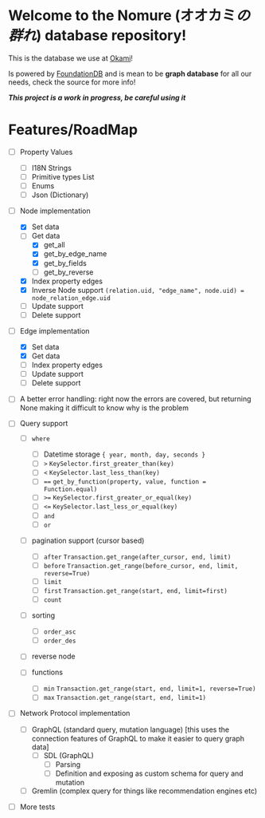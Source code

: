 # Welcome to the Nomure (オオカミ*の群れ*) database repository!

This is the database we use at [Okami](https://www.okami.io)!

Is powered by [FoundationDB](https://www.foundationdb.org) and is mean to be **graph database** for all our needs, 
check the source for more info!

***This project is a work in progress, be careful using it***

# Features/RoadMap

- [ ] Property Values
    - [ ] I18N Strings
    - [ ] Primitive types List
    - [ ] Enums
    - [ ] Json (Dictionary)

- [ ] Node implementation
    - [x] Set data
    - [ ] Get data
        - [x] get_all
        - [x] get_by_edge_name
        - [x] get_by_fields
        - [ ] get_by_reverse
    - [x] Index property edges
    - [x] Inverse Node support `(relation.uid, "edge_name", node.uid) = node_relation_edge.uid`
    - [ ] Update support
    - [ ] Delete support

- [ ] Edge implementation
    - [x] Set data
    - [x] Get data
    - [ ] Index property edges
    - [ ] Update support
    - [ ] Delete support

- [ ] A better error handling: right now the errors are covered, but returning None making it difficult to know 
why is the problem

- [ ] Query support

    - [ ] `where` 
        - [ ] Datetime storage `{ year, month, day, seconds }`
        - [ ] `>` `KeySelector.first_greater_than(key)`
        - [ ] `<` `KeySelector.last_less_than(key)`
        - [ ] `==` `get_by_function(property, value, function = Function.equal)`
        - [ ] `>=` `KeySelector.first_greater_or_equal(key)`
        - [ ] `<=` `KeySelector.last_less_or_equal(key)`
        - [ ] `and`
        - [ ] `or`

    - [ ] pagination support (cursor based)
        - [ ] `after` `Transaction.get_range(after_cursor, end, limit)`
        - [ ] `before` `Transaction.get_range(before_cursor, end, limit, reverse=True)`
        - [ ] `limit`
        - [ ] `first` `Transaction.get_range(start, end, limit=first)`
        - [ ] `count`

    - [ ] sorting
        - [ ] `order_asc` 
        - [ ] `order_des`

    - [ ] reverse node
    
    - [ ] functions
        - [ ] `min` `Transaction.get_range(start, end, limit=1, reverse=True)`
        - [ ] `max` `Transaction.get_range(start, end, limit=1)`

- [ ] Network Protocol implementation
    - [ ] GraphQL (standard query, mutation language) [this uses the connection 
    features of GraphQL to make it easier to query graph data]
        - [ ] SDL (GraphQL)
            - [ ] Parsing
            - [ ] Definition and exposing as custom schema for query and mutation
    - [ ] Gremlin (complex query for things like recommendation engines etc)

- [ ] More tests
